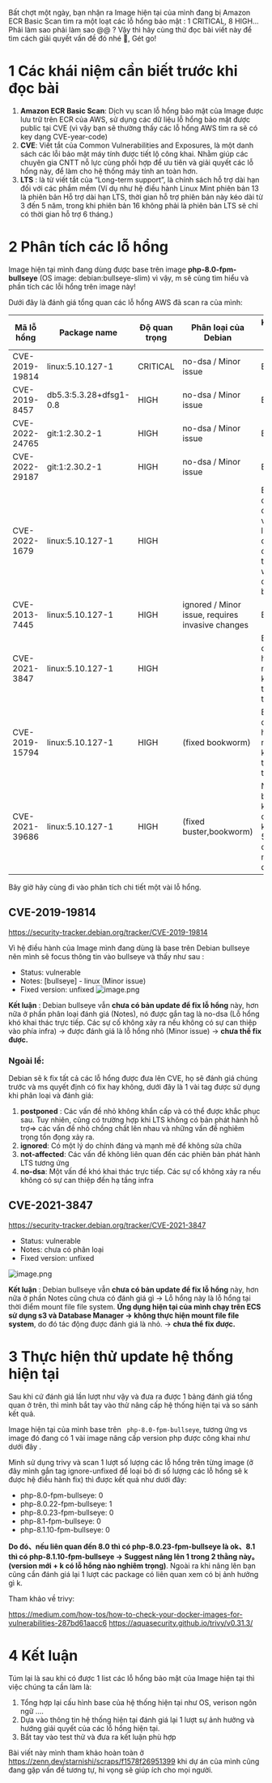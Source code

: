 Bất chợt một ngày, bạn nhận ra Image hiện tại của mình đang bị Amazon ECR Basic Scan tìm ra một loạt các lỗ hổng bảo mật : 1 CRITICAL, 8 HIGH... 
Phải làm sao phải làm sao @@ ? Vậy thì hãy cùng thử đọc bài viết này để tìm cách giải quyết vấn đề đó nhé 🤗,  Gét go!
# 1 Các khái niệm cần biết trước khi đọc bài 
1. **Amazon ECR Basic Scan**: Dịch vụ scan lỗ hổng bảo mật của Image được lưu trữ trên ECR của AWS, sử dụng các dữ liệu lỗ hổng bảo mật được public tại CVE (vì vậy bạn sẽ thường thấy các lỗ hổng AWS tìm ra sẽ có key dạng CVE-year-code)
1. **CVE**: Viết tắt của Common Vulnerabilities and Exposures, là một danh sách các lỗi bảo mật máy tính được tiết lộ công khai. Nhằm giúp các chuyên gia CNTT nỗ lực cùng phối hợp để ưu tiên và giải quyết các lỗ hổng này, để làm cho hệ thống máy tính an toàn hơn.
2. **LTS** : là từ viết tắt của “Long-term support”, là chính sách hỗ trợ dài hạn đối với các phầm mềm (Ví dụ như hệ điều hành Linux Mint phiên bản 13 là phiên bản Hỗ trợ dài hạn LTS, thời gian hỗ trợ phiên bản này kéo dài từ 3 đến 5 năm, trong khi phiên bản 16 không phải là phiên bản LTS sẽ chỉ có thời gian hỗ trợ 6 tháng.)
# 2 Phân tích các lỗ hổng
Image hiện tại mình đang dùng được base trên image **php-8.0-fpm-bullseye** (OS image:  debian:bullseye-slim) vì vậy, m sẽ cùng tìm hiểu và phần tích các lỗi hổng trên image này!

Dưới đây là đánh giá tổng quan các lỗ hổng AWS đã scan ra của mình:

| Mã lỗ hổng | Package name| Độ quan trọng | Phân loại của Debian |Kết luận của mình | Status
| -------- | -------- | -------- | -------- | -------- | -------- |
| CVE-2019-19814 |	linux:5.10.127-1 | CRITICAL |	no-dsa / Minor issue   |	Bỏ qua   |	Close
| CVE-2019-8457 |	db5.3:5.3.28+dfsg1-0.8 |	HIGH |	no-dsa / Minor issue |	Bỏ qua   |	Close
| CVE-2022-24765 |	git:1:2.30.2-1	| HIGH |	no-dsa / Minor issue |	Bỏ qua   |	Close
| CVE-2022-29187 |	git:1:2.30.2-1	| HIGH |	no-dsa / Minor issue |	Bỏ qua   |	Close
| CVE-2022-1679 |	linux:5.10.127-1 |	HIGH |	 |	Bỏ qua(Vấn đề nhỏ vì phải liên quan đến 1 thiết bị wireless đặc biệt)	  |Close
| CVE-2013-7445 |	linux:5.10.127-1 |	HIGH |	ignored / Minor issue, requires invasive changes |	Bỏ qua	  |Close
| CVE-2021-3847 |	linux:5.10.127-1 |	HIGH |	 |	Bỏ qua(Ảnh hưởng nhỏ đến kiến trúc hệ thống)	  |close
| CVE-2019-15794 |linux:5.10.127-1 |	HIGH |	 (fixed bookworm)   |		Bỏ qua(Ảnh hưởng nhỏ đến kiến trúc hệ thống)	   | Close
| CVE-2021-39686 |	linux:5.10.127-1 |	HIGH |	(fixed buster,bookworm)  |	Nếu bullseye k sử dụng kernel 5.15 thì có khả năng k được fix	   | Open

Bây giờ hãy cùng đi vào phân tích chi tiết  một vài lỗ hổng.

## **CVE-2019-19814**

https://security-tracker.debian.org/tracker/CVE-2019-19814

Vì hệ điều hành của Image mình đang dùng là base trên Debian bullseye nên mình sẽ focus thông tin vào bullseye và thấy như sau :
* Status: vulnerable
* Notes: [bullseye] - linux <no-dsa> (Minor issue)
* Fixed version: unfixed 
![image.png](https://images.viblo.asia/e681f49a-7ebd-484e-8cbf-4c8910f374a4.png)
    
**Kết luận** : Debian bullseye vẫn **chưa có bản update để fix lỗ hổng** này, hơn nữa ở phần phân loại đánh giá (Notes), nó được gắn tag là no-dsa (Lỗ hổng khó khai thác trực tiếp. Các sự cố không xảy ra nếu không có sự can thiệp vào phía infra) -> được đánh giá là lỗ hổng nhỏ (Minor issue) -> **chưa thể fix được.**
    
   ### Ngoài lề: 
  Debian sẽ k fix tất cả các lỗ hổng được đưa lên CVE, họ sẽ đánh giá chúng trước và ms quyết định có fix hay không, dưới đây là 1 vài tag được sử dụng khi phân loại và đánh giá:
    
1. **postponed** : Các vấn đề nhỏ không khẩn cấp và có thể được khắc phục sau. Tuy nhiên, cũng có trường hợp khi LTS không có bản phát hành hỗ trợ=> các vấn đề nhỏ chồng chất lên nhau và những vấn đề nghiêm trọng tồn đọng xảy ra.
1. **ignored**: Có một lý do chính đáng và mạnh mẽ để không sửa chữa
1. **not-affected**: Các vấn đề không liên quan đến các phiên bản phát hành LTS tương ứng
1. **no-dsa**: Một vấn đề khó khai thác trực tiếp. Các sự cố không xảy ra nếu không có sự can thiệp đến hạ tầng infra
    
## CVE-2021-3847
   https://security-tracker.debian.org/tracker/CVE-2021-3847
* Status: vulnerable 
* Notes: chưa có phân loại
* Fixed version: unfixed 

![image.png](https://images.viblo.asia/e6efa1f4-cd05-4d3b-a4c2-6dcca35d1154.png)
  
  **Kết luận** : Debian bullseye vẫn **chưa có bản update để fix lỗ hổng** này, hơn nữa ở phần Notes cũng chưa có đánh giá gì -> Lỗ hổng này là lỗ hổng tại thời điểm mount file file system. **Ứng dụng hiện tại của mình chạy trên ECS sử dụng s3 và Database Manager -> không thực hiện mount file file system**, do đó tác động được đánh giá là nhỏ. -> **chưa thể fix được.**
    
# 3 Thực hiện thử update hệ thống hiện tại
 Sau khi cứ đánh giá lần lượt như vậy và đưa ra được 1 bảng đánh giá tổng quan ở trên, thì mình bắt tay vào thử nâng cấp hệ thống hiện tại và so sánh kết quả.
    
Image hiện tại của mình base trên ` php-8.0-fpm-bullseye`, tương ứng vs image đó đang có 1 vài  image nâng cấp version php được công khai như dưới đây .
    
Mình sử dụng trivy và scan 1 lượt số lượng các lỗ hổng  trên từng image (ở đây mình gắn tag ignore-unfixed để loại bỏ đi số lượng các lỗ hổng sẽ k được hệ điều hành fix) thì được kết quả như dưới đây:
* php-8.0-fpm-bullseye: 0
* php-8.0.22-fpm-bullseye: 1
* php-8.0.23-fpm-bullseye: 0
* php-8.1-fpm-bullseye: 0
* php-8.1.10-fpm-bullseye: 0

 **Do đó、nếu liên quan đến 8.0 thì có php-8.0.23-fpm-bullseye là ok、8.1 thì có php-8.1.10-fpm-bullseye -> Suggest nâng lên 1 trong 2 thằng này。(version mới + k có lỗ hổng nào nghiêm trọng)**.
    Ngoài ra khi nâng lên bạn cũng cần đánh giá lại 1 lượt các package có liên quan xem có bị ảnh hưởng gì k.

 Tham khảo về trivy: 
    
   https://medium.com/how-tos/how-to-check-your-docker-images-for-vulnerabilities-287bd61aacc6
     https://aquasecurity.github.io/trivy/v0.31.3/
    
   # 4 Kết luận
   Túm lại là sau khi có được 1 list các lỗ hổng bảo mật của Image hiện tại thì việc chúng ta cần làm là:
1.    Tổng hợp lại cấu hình base của hệ thống hiện tại như OS, verison ngôn ngữ ....
1.    Dựa vào thông tin hệ thống hiện tại đánh giá lại 1 lượt sự ảnh hưởng và hướng giải quyết của các lỗ hổng hiện tại.
1.    Bắt tay vào test thử và đưa ra kết luận phù hợp
    
   Bài viết này mình tham khảo hoàn toàn ở https://zenn.dev/starnishi/scraps/f1578f26951399 khi dự án của mình cũng đang gặp vấn đề tương tự, hi vọng sẽ giúp ích cho mọi người.